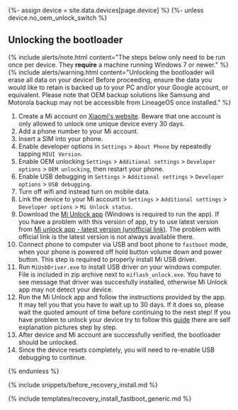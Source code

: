 {%- assign device = site.data.devices[page.device] %}
{%- unless device.no_oem_unlock_switch %}
## Unlocking the bootloader

{% include alerts/note.html content="The steps below only need to be run once per device. They **require** a machine running Windows 7 or newer." %}
{% include alerts/warning.html content="Unlocking the bootloader will erase all data on your device! Before proceeding, ensure the data you would like to retain is backed up to your PC and/or your Google account, or equivalent. Please note that OEM backup solutions like Samsung and Motorola backup may not be accessible from LineageOS once installed." %}

1. Create a Mi account on [Xiaomi's website](https://global.account.xiaomi.com/pass/register). Beware that one account is only allowed to unlock one unique device every 30 days.
2. Add a phone number to your Mi account.
3. Insert a SIM into your phone.
4. Enable developer options in `Settings` > `About Phone` by repeatedly tapping `MIUI Version`.
5. Enable OEM unlocking `Settings` > `Additional settings` > `Developer options` > `OEM unlocking`, then restart your phone.
6. Enable USB debugging in `Settings` > `Additional settings` > `Developer options` > `USB debugging`.
7. Turn off wifi and instead turn on mobile data.
8. Link the device to your Mi account in `Settings` > `Additional settings` > `Developer options` > `Mi Unlock status`.
9. Download the [Mi Unlock app](https://en.miui.com/unlock/download_en.html) (Windows is required to run the app). If you have a problem with this version of app, try to use latest version from [Mi unlock app - latest version (unofficial link)](https://miuirom.org/updates/mi-flash-unlock). The problem with official link is the latest version is not always available there.
10. Connect phone to computer via USB and boot phone to `fastboot` mode, when your phone is powered off hold button volume down and power button. This step is required to properly install Mi USB driver.
11. Run `MiUsbDriver.exe` to install USB driver on your windows computer. File is included in zip archive next to `miflash_unlock.exe`. You have to see message that driver was succesfully installed, otherwise Mi Unlock app may not detect your device.
12. Run the Mi Unlock app and follow the instructions provided by the app. It may tell you that you have to wait up to 30 days. If it does so, please wait the quoted amount of time before continuing to the next step! If you have problem to unlock your device try to follow this [guide](https://miuirom.org/updates/xiaomi-bootloader) there are self explanation pictures step by step.
13. After device and Mi account are successfully verified, the bootloader should be unlocked.
14. Since the device resets completely, you will need to re-enable USB debugging to continue.

{% endunless %}

{% include snippets/before_recovery_install.md %}

{% include templates/recovery_install_fastboot_generic.md %}
